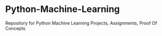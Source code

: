 # Python-Machine-Learning
Repository for Python Machine Learning Projects, Assignments, Proof Of Concepts 
